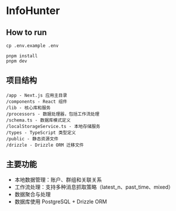 # InfoHunter

## How to run

`cp .env.example .env`

```
pnpm install
pnpm dev
```

## 项目结构

```Shell
/app - Next.js 应用主目录
/components - React 组件
/lib - 核心库和服务
/processors - 数据处理器，包括工作流处理
/schema.ts - 数据库模式定义
/localStorageService.ts - 本地存储服务
/types - TypeScript 类型定义
/public - 静态资源文件
/drizzle - Drizzle ORM 迁移文件
```

## 主要功能

- 本地数据管理：账户、群组和关联关系
- 工作流处理：支持多种消息抓取策略（latest_n、past_time、mixed）
- 数据聚合与处理
- 数据库使用 PostgreSQL + Drizzle ORM
